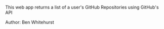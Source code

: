 This web app returns a list of a user's GitHub Repositories using GitHub's API

Author: Ben Whitehurst